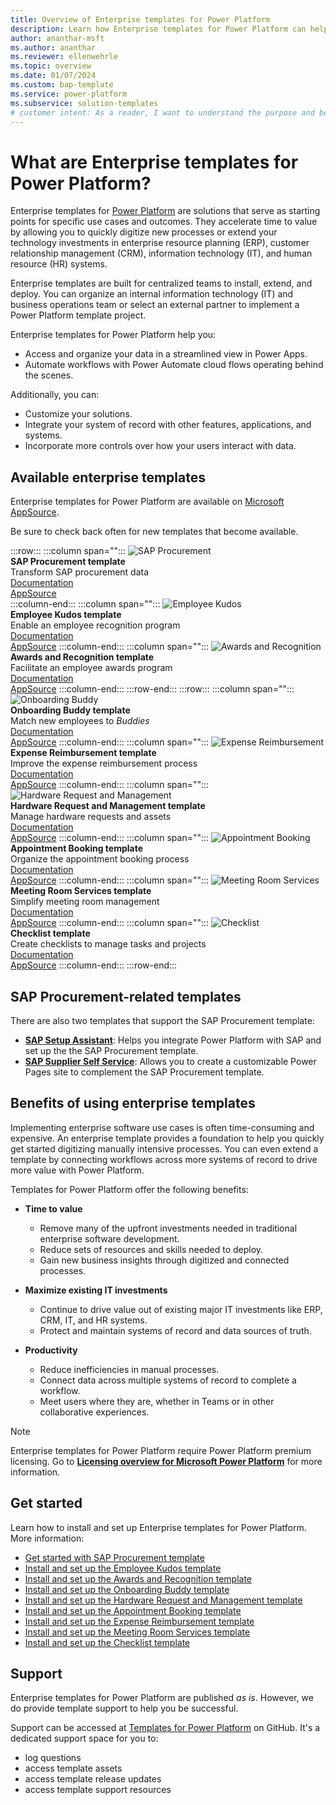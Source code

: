 ```yaml
---
title: Overview of Enterprise templates for Power Platform
description: Learn how Enterprise templates for Power Platform can help you quickly build, extend, and deploy solutions that improve common organizational workflows.
author: ananthar-msft
ms.author: ananthar
ms.reviewer: ellenwehrle
ms.topic: overview
ms.date: 01/07/2024
ms.custom: bap-template
ms.service: power-platform
ms.subservice: solution-templates
# customer intent: As a reader, I want to understand the purpose and benefits of Enterprise templates for Power Platform.
---
```


# What are Enterprise templates for Power Platform?

Enterprise templates for [Power Platform](/power-platform/) are solutions that serve as starting points for specific use cases and outcomes. They accelerate time to value by allowing you to quickly digitize new processes or extend your technology investments in enterprise resource planning (ERP), customer relationship management (CRM), information technology (IT), and human resource (HR) systems.

Enterprise templates are built for centralized teams to install, extend, and deploy. You can organize an internal information technology (IT) and business operations team or select an external partner to implement a Power Platform template project.

Enterprise templates for Power Platform help you:

- Access and organize your data in a streamlined view in Power Apps.
- Automate workflows with Power Automate cloud flows operating behind the scenes.

Additionally, you can:

- Customize your solutions.
- Integrate your system of record with other features, applications, and systems.
- Incorporate more controls over how your users interact with data.

## Available enterprise templates

Enterprise templates for Power Platform are available on [Microsoft AppSource](https://appsource.microsoft.com/en-US/?exp=ubp8).

Be sure to check back often for new templates that become available.

:::row:::
   :::column span="":::
      ![SAP Procurement](media/overview/sap-procure-icon-sq.png "SAP Procurement") <br> **SAP Procurement template** <br>  Transform SAP procurement data <br> [Documentation](https://aka.ms/LearnSAPProcurementTemplate) <br> [AppSource](https://aka.ms/AccessSAPProcurementTemplate)  
   :::column-end:::
   :::column span="":::
      ![Employee Kudos](media/overview/kudos-icon-sq.png "Employee Kudos") <br> **Employee Kudos template** <br> Enable an employee recognition program <br> [Documentation](https://aka.ms/LearnEmployeeKudosTemplate) <br> [AppSource](https://aka.ms/AccessEmployeeKudosTemplate)
   :::column-end:::
      :::column span="":::
      ![Awards and Recognition](media/overview/awards-req-icon-sq.png "Awards and Recognition") <br> **Awards and Recognition template** <br> Facilitate an employee awards program <br> [Documentation](https://aka.ms/LearnAwardsAndRecognitionTemplate) <br> [AppSource](https://aka.ms/AccessAwardsandRecognitionTemplate)
   :::column-end:::
:::row-end:::
:::row:::
   :::column span="":::
      ![Onboarding Buddy](media/overview/onboard-buddy-icon-sq.png "Onboarding Buddy") <br> **Onboarding Buddy template** <br> Match new employees to _Buddies_ <br> [Documentation](https://aka.ms/LearnOnboardingBuddyTemplate) <br> [AppSource](https://aka.ms/AccessOnboardingBuddyTemplate)
   :::column-end:::
   :::column span="":::
      ![Expense Reimbursement](media/overview/exre-logo.png "Expense Reimbursement") <br> **Expense Reimbursement template** <br>  Improve the expense reimbursement process <br> [Documentation](https://aka.ms/LearnExpenseReimbursementTemplate) <br> [AppSource](https://aka.ms/AccessExpenseReimbursementTemplate)
   :::column-end:::
   :::column span="":::
      ![Hardware Request and Management](media/overview/hrm-sq-icon.png "Hardware Request and Management") <br> **Hardware Request and Management template**<br> Manage hardware requests and assets <br> [Documentation](https://aka.ms/LearnHardwareRequestAndManagementTemplate) <br> [AppSource](https://aka.ms/AccessHardwareRequestandManagementTemplate)
   :::column-end:::
   :::column span="":::
      ![Appointment Booking](media/overview/ab-as-icon.png "Appointment Booking") <br> **Appointment Booking template** <br> Organize the appointment booking process <br> [Documentation](https://aka.ms/LearnAppointmentBookingTemplate) <br> [AppSource](https://aka.ms/AccessAppointmentBookingTemplate)
   :::column-end:::
   :::column span="":::
      ![Meeting Room Services](media/overview/mrs-sq-logo.png "Meeting Room Services") <br> **Meeting Room Services template** <br> Simplify meeting room management <br> [Documentation](https://aka.ms/LearnMeetingRoomSvcsReqTemplate) <br> [AppSource](https://aka.ms/AccessMeetingRoomSvcsReqTemplate)
   :::column-end:::
   :::column span="":::
      ![Checklist](media/overview/checklist-sq-logo.png "Checklist") <br> **Checklist template** <br> Create checklists to manage tasks and projects <br> [Documentation](https://aka.ms/LearnChecklistReqTemplate) <br> [AppSource](<https://aka.ms/AccessChecklistTemplate>)
   :::column-end:::
:::row-end:::

## SAP Procurement-related templates

There are also two templates that support the SAP Procurement template:

- [**SAP Setup Assistant**](finance/sap-procurement/administer/sap-setup-assistant/overview.md): Helps you integrate Power Platform with SAP and set up the the SAP Procurement template.
- [**SAP Supplier Self Service**](finance/sap-supplier-self-service/overview.md): Allows you to create a customizable Power Pages site to complement the SAP Procurement template.

## Benefits of using enterprise templates

Implementing enterprise software use cases is often time-consuming and expensive. An enterprise template provides a foundation to help you quickly get started digitizing manually intensive processes. You can even extend a template by connecting workflows across more systems of record to drive more value with Power Platform.

Templates for Power Platform offer the following benefits:

- **Time to value**
  - Remove many of the upfront investments needed in traditional enterprise software development.
  - Reduce sets of resources and skills needed to deploy.
  - Gain new business insights through digitized and connected processes.

- **Maximize existing IT investments**
  - Continue to drive value out of existing major IT investments like ERP, CRM, IT, and HR systems.
  - Protect and maintain systems of record and data sources of truth.

- **Productivity**
  - Reduce inefficiencies in manual processes.
  - Connect data across multiple systems of record to complete a workflow.
  - Meet users where they are, whether in Teams or in other collaborative experiences.

> [!NOTE]
> Enterprise templates for Power Platform require Power Platform premium licensing.
> Go to [**Licensing overview for Microsoft Power Platform**](/power-platform/admin/pricing-billing-skus) for more information.

## Get started

Learn how to install and set up Enterprise templates for Power Platform. More information:

- [Get started with SAP Procurement template](finance/sap-procurement/administer/get-started.md)
- [Install and set up the Employee Kudos template](hr/employee-kudos/install-and-set-up.md)
- [Install and set up the Awards and Recognition template](hr/awards-and-recognition/install-and-set-up.md)
- [Install and set up the Onboarding Buddy template](hr/onboarding-buddy/install-and-set-up.md)
- [Install and set up the Hardware Request and Management template](it/hardware-request-and-management/install-and-set-up.md)
- [Install and set up the Appointment Booking template](it/appointment-booking/install-and-set-up.md)
- [Install and set up the Expense Reimbursement template](hr/expense-reimbursement/install-and-set-up.md)
- [Install and set up the Meeting Room Services template](it/meeting-rm-serv/install-and-set-up.md)
- [Install and set up the Checklist template](it/checklist/install-and-set-up.md)

## Support

Enterprise templates for Power Platform are published _as is_. However, we do provide template support to help you be successful.

Support can be accessed at [Templates for Power Platform](https://github.com/microsoft/Templates-for-Power-Platform) on GitHub. It's a dedicated support space for you to:

- log questions
- access template assets
- access template release updates
- access template support resources
